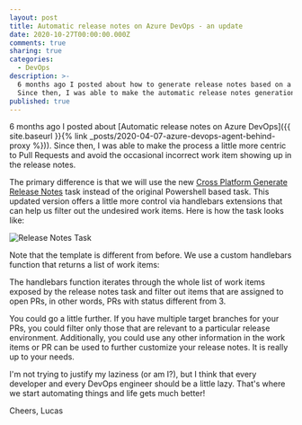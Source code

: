 ```yaml
---
layout: post
title: Automatic release notes on Azure DevOps - an update
date: 2020-10-27T00:00:00.000Z
comments: true
sharing: true
categories:
  - DevOps
description: >-
  6 months ago I posted about how to generate release notes based on a good development process.
  Since then, I was able to make the automatic release notes generation even better. In this post, I will show you how.
published: true
---
```


6 months ago I posted about [Automatic release notes on Azure DevOps]({{ site.baseurl }}{% link _posts/2020-04-07-azure-devops-agent-behind-proxy %})). Since then, I was able to make the process a little more centric to Pull Requests and avoid the occasional incorrect work item showing up in the release notes.

The primary difference is that we will use the new [Cross Platform Generate Release Notes](https://github.com/rfennell/AzurePipelines/wiki/GenerateReleaseNotes---Node-based-Cross-Platform-Task) task instead of the original Powershell based task. This updated version offers a little more control via handlebars extensions that can help us filter out the undesired work items. Here is how the task looks like:

![Release Notes Task]({{site.baseurl}}/images/posts/azure-devops-release-notes-new.png)

Note that the template is different from before. We use a custom handlebars function that returns a list of work items:

<script src="https://gist.github.com/jlucaspains/a1c52a02748541f4c7794c3bb8c3b714.js"></script>

The handlebars function iterates through the whole list of work items exposed by the release notes task and filter out items that are assigned to open PRs, in other words, PRs with status different from 3.

<script src="https://gist.github.com/jlucaspains/8e7d27c70f702aeef74986c889963eb4.js"></script>

You could go a little further. If you have multiple target branches for your PRs, you could filter only those that are relevant to a particular release environment. Additionally, you could use any other information in the work items or PR can be used to further customize your release notes. It is really up to your needs.

I'm not trying to justify my laziness (or am I?), but I think that every developer and every DevOps engineer should be a little lazy. That's where we start automating things and life gets much better!

Cheers,
Lucas